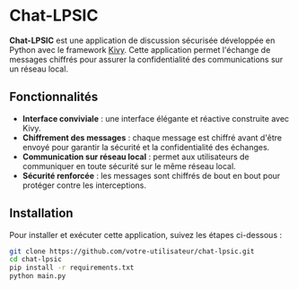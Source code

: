 # Chat-LPSIC

**Chat-LPSIC** est une application de discussion sécurisée développée en Python avec le framework [Kivy](https://kivy.org/#home). Cette application permet l'échange de messages chiffrés pour assurer la confidentialité des communications sur un réseau local.

## Fonctionnalités

- **Interface conviviale** : une interface élégante et réactive construite avec Kivy.
- **Chiffrement des messages** : chaque message est chiffré avant d'être envoyé pour garantir la sécurité et la confidentialité des échanges.
- **Communication sur réseau local** : permet aux utilisateurs de communiquer en toute sécurité sur le même réseau local.
- **Sécurité renforcée** : les messages sont chiffrés de bout en bout pour protéger contre les interceptions.

## Installation

Pour installer et exécuter cette application, suivez les étapes ci-dessous :

   ```bash
 git clone https://github.com/votre-utilisateur/chat-lpsic.git
 cd chat-lpsic
 pip install -r requirements.txt
 python main.py

